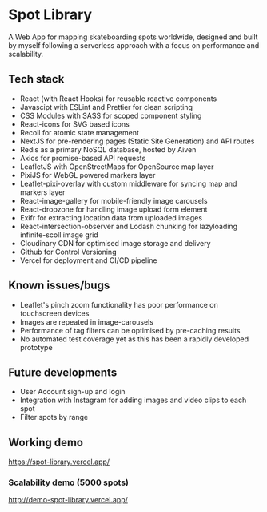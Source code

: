 # Spot Library

A Web App for mapping skateboarding spots worldwide, designed and built by myself following a serverless approach with a focus on performance and scalability.

## Tech stack

- React (with React Hooks) for reusable reactive components
- Javascipt with ESLint and Prettier for clean scripting
- CSS Modules with SASS for scoped component styling
- React-icons for SVG based icons
- Recoil for atomic state management
- NextJS for pre-rendering pages (Static Site Generation) and API routes
- Redis as a primary NoSQL database, hosted by Aiven
- Axios for promise-based API requests
- LeafletJS with OpenStreetMaps for OpenSource map layer
- PixiJS for WebGL powered markers layer
- Leaflet-pixi-overlay with custom middleware for syncing map and markers layer
- React-image-gallery for mobile-friendly image carousels
- React-dropzone for handling image upload form element
- Exifr for extracting location data from uploaded images
- React-intersection-observer and Lodash chunking for lazyloading infinite-scoll image grid
- Cloudinary CDN for optimised image storage and delivery
- Github for Control Versioning
- Vercel for deployment and CI/CD pipeline

## Known issues/bugs

- Leaflet's pinch zoom functionality has poor performance on touchscreen devices
- Images are repeated in image-carousels
- Performance of tag filters can be optimised by pre-caching results
- No automated test coverage yet as this has been a rapidly developed prototype

## Future developments

- User Account sign-up and login
- Integration with Instagram for adding images and video clips to each spot
- Filter spots by range

## Working demo

https://spot-library.vercel.app/

### Scalability demo (5000 spots)

http://demo-spot-library.vercel.app/
